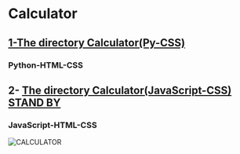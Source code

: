 # Calculator 
## [1-The directory Calculator(Py-CSS)](https://github.com/Dan159159/Projects/tree/main/Calculator(PY-CSS)/Calculator)
  ### Python-HTML-CSS
## 2- [The directory Calculator(JavaScript-CSS) STAND BY](https://github.com/Dan159159/Projects/tree/main/Calculator(JS-CSS)/Calculator)
  ### JavaScript-HTML-CSS
![CALCULATOR](https://user-images.githubusercontent.com/113427338/224482022-629f7f9a-77b1-4a6d-a3f2-e54343a9e1ef.png)
